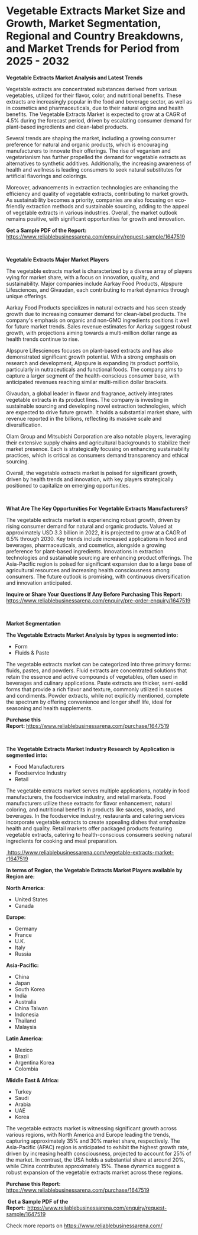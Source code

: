 <p><h1>Vegetable Extracts Market Size and Growth, Market Segmentation, Regional and Country Breakdowns, and Market Trends for Period from 2025 -  2032</h1></p><p><strong>Vegetable Extracts Market Analysis and Latest Trends</strong></p>
<p><p>Vegetable extracts are concentrated substances derived from various vegetables, utilized for their flavor, color, and nutritional benefits. These extracts are increasingly popular in the food and beverage sector, as well as in cosmetics and pharmaceuticals, due to their natural origins and health benefits. The Vegetable Extracts Market is expected to grow at a CAGR of 4.5% during the forecast period, driven by escalating consumer demand for plant-based ingredients and clean-label products.</p><p>Several trends are shaping the market, including a growing consumer preference for natural and organic products, which is encouraging manufacturers to innovate their offerings. The rise of veganism and vegetarianism has further propelled the demand for vegetable extracts as alternatives to synthetic additives. Additionally, the increasing awareness of health and wellness is leading consumers to seek natural substitutes for artificial flavorings and colorings.</p><p>Moreover, advancements in extraction technologies are enhancing the efficiency and quality of vegetable extracts, contributing to market growth. As sustainability becomes a priority, companies are also focusing on eco-friendly extraction methods and sustainable sourcing, adding to the appeal of vegetable extracts in various industries. Overall, the market outlook remains positive, with significant opportunities for growth and innovation.</p></p>
<p><strong>Get a Sample PDF of the Report:&nbsp;</strong> <a href="https://www.reliablebusinessarena.com/enquiry/request-sample/1647519?utm_campaign=2647&utm_medium=2&utm_source=Github&utm_content=ia&utm_term=07042025&utm_id=vegetable-extracts">https://www.reliablebusinessarena.com/enquiry/request-sample/1647519</a></p>
<p>&nbsp;</p>
<p><strong>Vegetable Extracts Major Market Players</strong></p>
<p><p>The vegetable extracts market is characterized by a diverse array of players vying for market share, with a focus on innovation, quality, and sustainability. Major companies include Aarkay Food Products, Alpspure Lifesciences, and Givaudan, each contributing to market dynamics through unique offerings.</p><p>Aarkay Food Products specializes in natural extracts and has seen steady growth due to increasing consumer demand for clean-label products. The company's emphasis on organic and non-GMO ingredients positions it well for future market trends. Sales revenue estimates for Aarkay suggest robust growth, with projections aiming towards a multi-million dollar range as health trends continue to rise.</p><p>Alpspure Lifesciences focuses on plant-based extracts and has also demonstrated significant growth potential. With a strong emphasis on research and development, Alpspure is expanding its product portfolio, particularly in nutraceuticals and functional foods. The company aims to capture a larger segment of the health-conscious consumer base, with anticipated revenues reaching similar multi-million dollar brackets.</p><p>Givaudan, a global leader in flavor and fragrance, actively integrates vegetable extracts in its product lines. The company is investing in sustainable sourcing and developing novel extraction technologies, which are expected to drive future growth. It holds a substantial market share, with revenue reported in the billions, reflecting its massive scale and diversification.</p><p>Olam Group and Mitsubishi Corporation are also notable players, leveraging their extensive supply chains and agricultural backgrounds to stabilize their market presence. Each is strategically focusing on enhancing sustainability practices, which is critical as consumers demand transparency and ethical sourcing.</p><p>Overall, the vegetable extracts market is poised for significant growth, driven by health trends and innovation, with key players strategically positioned to capitalize on emerging opportunities.</p></p>
<p>&nbsp;</p>
<p><strong>What Are The Key Opportunities For Vegetable Extracts Manufacturers?</strong></p>
<p><p>The vegetable extracts market is experiencing robust growth, driven by rising consumer demand for natural and organic products. Valued at approximately USD 3.3 billion in 2022, it is projected to grow at a CAGR of 6.5% through 2030. Key trends include increased applications in food and beverages, pharmaceuticals, and cosmetics, alongside a growing preference for plant-based ingredients. Innovations in extraction technologies and sustainable sourcing are enhancing product offerings. The Asia-Pacific region is poised for significant expansion due to a large base of agricultural resources and increasing health consciousness among consumers. The future outlook is promising, with continuous diversification and innovation anticipated.</p></p>
<p><strong>Inquire or Share Your Questions If Any Before Purchasing This Report:</strong> <a href="https://www.reliablebusinessarena.com/enquiry/pre-order-enquiry/1647519?utm_campaign=2647&utm_medium=2&utm_source=Github&utm_content=ia&utm_term=07042025&utm_id=vegetable-extracts">https://www.reliablebusinessarena.com/enquiry/pre-order-enquiry/1647519</a></p>
<p>&nbsp;</p>
<p><strong>Market Segmentation</strong></p>
<p><strong>The Vegetable Extracts Market Analysis by types is segmented into:</strong></p>
<p><ul><li>Form</li><li>Fluids & Paste</li></ul></p>
<p><p>The vegetable extracts market can be categorized into three primary forms: fluids, pastes, and powders. Fluid extracts are concentrated solutions that retain the essence and active compounds of vegetables, often used in beverages and culinary applications. Paste extracts are thicker, semi-solid forms that provide a rich flavor and texture, commonly utilized in sauces and condiments. Powder extracts, while not explicitly mentioned, complete the spectrum by offering convenience and longer shelf life, ideal for seasoning and health supplements.</p></p>
<p><strong>Purchase this Report:&nbsp;</strong><a href="https://www.reliablebusinessarena.com/purchase/1647519?utm_campaign=2647&utm_medium=2&utm_source=Github&utm_content=ia&utm_term=07042025&utm_id=vegetable-extracts">https://www.reliablebusinessarena.com/purchase/1647519</a></p>
<p>&nbsp;</p>
<p><strong>The Vegetable Extracts Market Industry Research by Application is segmented into:</strong></p>
<p><ul><li>Food Manufacturers</li><li>Foodservice Industry</li><li>Retail</li></ul></p>
<p><p>The vegetable extracts market serves multiple applications, notably in food manufacturers, the foodservice industry, and retail markets. Food manufacturers utilize these extracts for flavor enhancement, natural coloring, and nutritional benefits in products like sauces, snacks, and beverages. In the foodservice industry, restaurants and catering services incorporate vegetable extracts to create appealing dishes that emphasize health and quality. Retail markets offer packaged products featuring vegetable extracts, catering to health-conscious consumers seeking natural ingredients for cooking and meal preparation.</p></p>
<p><a href="https://www.reliablebusinessarena.com/vegetable-extracts-market-r1647519?utm_campaign=2647&utm_medium=2&utm_source=Github&utm_content=ia&utm_term=07042025&utm_id=vegetable-extracts">&nbsp;https://www.reliablebusinessarena.com/vegetable-extracts-market-r1647519</a></p>
<p><strong>In terms of Region, the Vegetable Extracts Market Players available by Region are:</strong></p>
<p>
    <p> <strong> North America: </strong>
        <ul>
            <li>United States</li>
            <li>Canada</li>
        </ul>
        </p> 
    <p> <strong> Europe: </strong>
        <ul>
            <li>Germany</li>
            <li>France</li>
            <li>U.K.</li>
            <li>Italy</li>
            <li>Russia</li>
        </ul>
        </p> 
    <p> <strong> Asia-Pacific: </strong>
        <ul>
            <li>China</li>
            <li>Japan</li>
            <li>South Korea</li>
            <li>India</li>
            <li>Australia</li>
            <li>China Taiwan</li>
            <li>Indonesia</li>
            <li>Thailand</li>
            <li>Malaysia</li>
        </ul>
        </p> 
    <p> <strong> Latin America: </strong>
        <ul>
            <li>Mexico</li>
            <li>Brazil</li>
            <li>Argentina Korea</li>
            <li>Colombia</li>
        </ul>
        </p> 
    <p> <strong> Middle East & Africa: </strong>
        <ul>
            <li>Turkey</li>
            <li>Saudi</li>
            <li>Arabia</li>
            <li>UAE</li>
            <li>Korea</li>
        </ul>
    </p>
    </p>
<p><p>The vegetable extracts market is witnessing significant growth across various regions, with North America and Europe leading the trends, capturing approximately 35% and 30% market share, respectively. The Asia-Pacific (APAC) region is anticipated to exhibit the highest growth rate, driven by increasing health consciousness, projected to account for 25% of the market. In contrast, the USA holds a substantial share at around 20%, while China contributes approximately 15%. These dynamics suggest a robust expansion of the vegetable extracts market across these regions.</p></p>
<p><strong>Purchase this Report: </strong><a href="https://www.reliablebusinessarena.com/purchase/1647519?utm_campaign=2647&utm_medium=2&utm_source=Github&utm_content=ia&utm_term=07042025&utm_id=vegetable-extracts">https://www.reliablebusinessarena.com/purchase/1647519</a></p>
<p>&nbsp;<strong>Get a Sample PDF of the Report:&nbsp;&nbsp;</strong><a href="https://www.reliablebusinessarena.com/enquiry/request-sample/1647519?utm_campaign=2647&utm_medium=2&utm_source=Github&utm_content=ia&utm_term=07042025&utm_id=vegetable-extracts">https://www.reliablebusinessarena.com/enquiry/request-sample/1647519</a></p>
<p><strong></strong></p>
<p>Check more reports on <a href="https://www.reliablebusinessarena.com/?utm_campaign=2647&utm_medium=2&utm_source=Github&utm_content=ia&utm_term=07042025&utm_id=vegetable-extracts">https://www.reliablebusinessarena.com/</a></p>